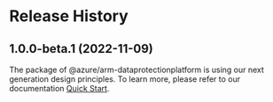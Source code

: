 # Release History
    
## 1.0.0-beta.1 (2022-11-09)

The package of @azure/arm-dataprotectionplatform is using our next generation design principles. To learn more, please refer to our documentation [Quick Start](https://aka.ms/js-track2-quickstart).
